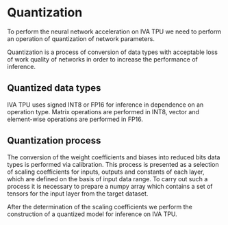 # Quantization
To perform the neural network acceleration on IVA TPU we need to perform an operation of quantization of network parameters. 

Quantization is a process of conversion of data types with acceptable loss of work quality of networks in order to increase the performance of inference.

## Quantized data types
IVA TPU uses signed INT8 or FP16 for inference in dependence on an operation type. Matrix operations are performed in INT8, vector and element-wise operations are performed in FP16.

## Quantization process
The conversion of the weight coefficients and biases into reduced bits data types is performed via calibration. This process is presented as a selection of scaling coefficients for inputs, outputs and constants of each layer, which are defined on the  basis of input data range. To carry out such a process it is necessary to prepare a numpy array which contains a set of tensors for the input layer from the target dataset.

After the determination of the scaling coefficients we perform the construction of a quantized model for inference on IVA TPU.
